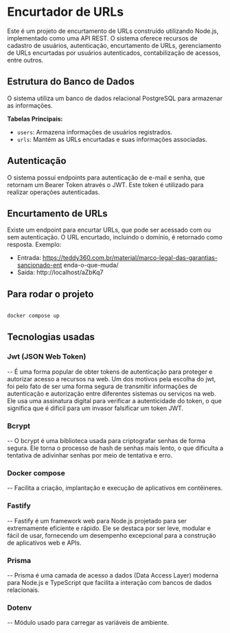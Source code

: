 # Encurtador de URLs

Este é um projeto de encurtamento de URLs construído utilizando Node.js, implementado como uma API REST. O sistema oferece recursos de cadastro de usuários, autenticação, encurtamento de URLs, gerenciamento de URLs encurtadas por usuários autenticados, contabilização de acessos, entre outros.

## Estrutura do Banco de Dados

O sistema utiliza um banco de dados relacional PostgreSQL para armazenar as informações.

**Tabelas Principais:**

-   `users`: Armazena informações de usuários registrados.
-   `urls`: Mantém as URLs encurtadas e suas informações associadas.

## Autenticação

O sistema possui endpoints para autenticação de e-mail e senha, que retornam um Bearer Token através o JWT. Este token é utilizado para realizar operações autenticadas.

## Encurtamento de URLs

Existe um endpoint para encurtar URLs, que pode ser acessado com ou sem autenticação. O URL encurtado, incluindo o domínio, é retornado como resposta.
Exemplo:
-  Entrada:
https://teddy360.com.br/material/marco-legal-das-garantias-sancionado-ent
enda-o-que-muda/
- Saída: http://localhost/aZbKq7

## Para rodar o projeto

```bash

docker compose up

```
## Tecnologias usadas

### Jwt (JSON Web Token) 

-- É uma forma popular de obter tokens de autenticação para proteger e autorizar acesso a recursos na web. Um dos motivos pela escolha do jwt, foi pelo fato de ser uma forma segura de transmitir informações de autenticação e autorização entre diferentes sistemas ou serviços na web. Ele usa uma assinatura digital para verificar a autenticidade do token, o que significa que é difícil para um invasor falsificar um token JWT.

### Bcrypt

-- O bcrypt é uma biblioteca usada para criptografar senhas de forma segura. Ele torna o processo de hash de senhas mais lento, o que dificulta a tentativa de adivinhar senhas por meio de tentativa e erro.

### Docker compose

-- Facilita a criação, implantação e execução de aplicativos em contêineres.

### Fastify

-- Fastify é um framework web para Node.js projetado para ser extremamente eficiente e rápido. Ele se destaca por ser leve, modular e fácil de usar, fornecendo um desempenho excepcional para a construção de aplicativos web e APIs.

### Prisma

-- Prisma é uma camada de acesso a dados (Data Access Layer) moderna para Node.js e TypeScript que facilita a interação com bancos de dados relacionais.

### Dotenv

-- Módulo usado para carregar as variáveis de ambiente.


